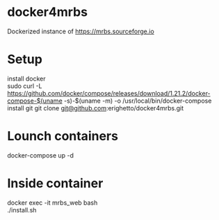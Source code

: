 # docker4mrbs

Dockerized instance of https://mrbs.sourceforge.io


# Setup
install docker  
sudo curl -L https://github.com/docker/compose/releases/download/1.21.2/docker-compose-$(uname -s)-$(uname -m) -o /usr/local/bin/docker-compose  
install git 
git clone git@github.com:erighetto/docker4mrbs.git 

# Lounch containers
docker-compose up -d

# Inside container
docker exec -it mrbs_web bash  
./install.sh  